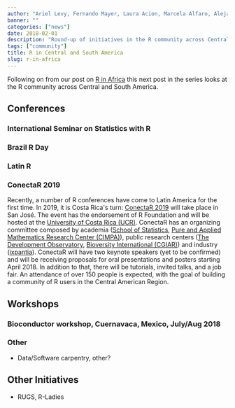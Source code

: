 ```yaml
---
author: "Ariel Levy, Fernando Mayer, Laura Acion, Marcela Alfaro, Alejandro Reyes and Heather Turner"
banner: ""
categories: ["news"]
date: 2018-02-01
description: "Round-up of initiatives in the R community across Central and South America."
tags: ["community"]
title: R in Central and South America
slug: r-in-africa
---
```


Following on from our post on [R in Africa](https://rforwards-auto.github.io/blog/2017/12/01/r-in-africa/) this 
next post in the series looks at the R community across Central and South 
America.

<!--more--> 

## Conferences

### International Seminar on Statistics with R

### Brazil R Day

### Latin R

### ConectaR 2019

Recently, a number of R conferences have come to Latin America for the first time. In 2019, it is Costa Rica's turn: [ConectaR 2019](www.conectar2019.org) will take place in San José. The event has the endorsement of R Foundation and will be hosted at the [University of Costa Rica (UCR)](www.ucr.ac.cr). ConectaR has an organizing committee composed by academia ([School of Statistics](www.estadistica.ucr.ac.cr), [Pure and Applied Mathematics Research Center (CIMPA)](www.cimpa.ucr.ac.cr)), public research centers ([The Development Observatory](www.odd.ucr.ac.cr), [Bioversity International (CGIAR)](https://www.bioversityinternational.org/)) and industry ([ixpantia](www.ixpantia.com)). ConectaR will have two keynote speakers (yet to be confirmed) and will be receiving proposals for oral presentations and posters starting April 2018.  In addition to that, there will be tutorials, invited talks, and a job fair. An attendance of over 150 people is expected, with the goal of building a community of R users in the Central American Region.

## Workshops

### Bioconductor workshop, Cuernavaca, Mexico, July/Aug 2018

### Other

 - Data/Software carpentry, other?

## Other Initiatives

 - RUGS, R-Ladies
